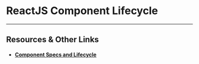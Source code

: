 # ReactJS Component Lifecycle



----

## Resources & Other Links

- #### [Component Specs and Lifecycle](https://facebook.github.io/react/docs/component-specs.html)